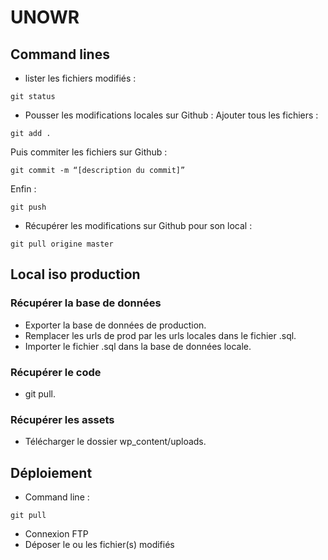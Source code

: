 # UNOWR

## Command lines 
- lister les fichiers modifiés : 
```shell
git status
```

- Pousser les modifications locales sur Github : 
Ajouter tous les fichiers : 
```shell
git add . 
```

Puis commiter les fichiers sur Github : 
```shell
git commit -m “[description du commit]”
```

Enfin :
```shell
git push
```

- Récupérer les modifications sur Github pour son local : 
```shell
git pull origine master
```

## Local iso production

### Récupérer la base de données
- Exporter la base de données de production.
- Remplacer les urls de prod par les urls locales dans le fichier .sql. 
- Importer le fichier .sql dans la base de données locale.

### Récupérer le code 
- git pull.

### Récupérer les assets 
- Télécharger le dossier wp_content/uploads.


## Déploiement
- Command line : 
``` shell 
git pull
```

- Connexion FTP 
- Déposer le ou les fichier(s) modifiés
